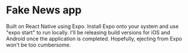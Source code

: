 # Fake News app

Built on React Native using Expo. Install Expo onto your system and use "expo start" to run locally. I'll be releasing build versions for iOS and Android once the application is completed. Hopefully, ejecting from Expo won't be too cumbersome.
